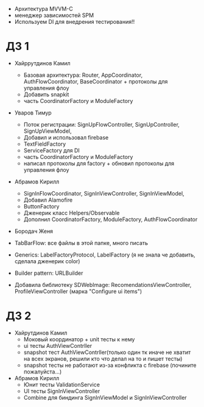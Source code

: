- Архитектура MVVM-C
- менеджер зависимостей SPM
- Используем DI для внедрения тестирования!!

# ДЗ 1
 - Хайррутдинов Камил
   - Базовая архитектура: Router, AppCoordinator, AuthFlowCoordinator, BaseCoordinator + протоколы для управления флоу
   - Добавить snapkit
   - часть CoordinatorFactory и ModuleFactory

 - Уваров Тимур
   - Поток регистрации: SignUpFlowController, SignUpController, SignUpViewModel,
   - Добавил и использовал firebase
   - TextFieldFactory
   - ServiceFactory для DI
   - часть CoordinatorFactory и ModuleFactory
   - написал протоколы для factory + обновил протоколы для управления флоу
  
 - Абрамов Кирилл
   - SignInFlowCoordinator, SignInViewController, SignInViewModel,
   - Добавил Alamofire
   - ButtonFactory
   - Дженерик класс Helpers/Observable
   - Дополнил CoordinatorFactory, ModuleFactory, AuthFlowCoordinator
     
  - Бородач Женя
   - TabBarFlow: все файлы в этой папке, много писать
   - Generics: LabelFactoryProtocol, LabelFactory (я не знала че добавить, сделала дженерик color)
   - Builder pattern: URLBuilder
   - Добавила библиотеку SDWebImage: RecomendationsViewController, ProfileViewController (марка "Configure ui items")

# ДЗ 2
- Хайрутдинов Камил
  - Моковый координатор + unit тесты к нему
  - ui тесты AuthViewContrller
  - snapshot тест AuthViewContrller(только один тк иначе не хватит на всех экранов, решили кто что делал на то и пишет тесты)
  - snapshot тесты не работают из-за конфликта с firebase (почините пожалуйста...)
- Абрамов Кирилл
  - Юнит тесты ValidationService
  - UI тесты SignInViewController
  - Combine для биндинга SignInViewModel и SignInViewController




